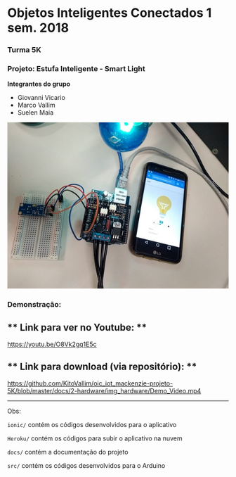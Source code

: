 # Objetos Inteligentes Conectados 1 sem. 2018

### Turma 5K
### Projeto: Estufa Inteligente - Smart Light
**Integrantes do grupo**

* Giovanni Vicario
* Marco Vallim
* Suelen Maia

![Imagem Protótipo da tela](https://github.com/KitoVallim/oic_iot_mackenzie-projeto-5K/blob/master/projeto.png)

### Demonstração: 

## ** Link para ver no Youtube: **
https://youtu.be/O8Vk2gq1E5c

## ** Link para download (via repositório): ** 
https://github.com/KitoVallim/oic_iot_mackenzie-projeto-5K/blob/master/docs/2-hardware/img_hardware/Demo_Video.mp4


_______________________________________
Obs:

`ionic/` contém os códigos desenvolvidos para o aplicativo

`Heroku/` contém os códigos para subir o aplicativo na nuvem

`docs/` contém a documentação do projeto

`src/` contém os códigos desenvolvidos para o Arduino
